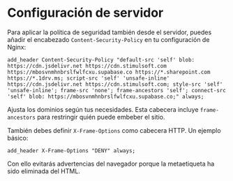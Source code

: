 # Configuración de servidor

Para aplicar la política de seguridad también desde el servidor, puedes añadir el encabezado `Content-Security-Policy` en tu configuración de Nginx:

```nginx
add_header Content-Security-Policy "default-src 'self' blob: https://cdn.jsdelivr.net https://cdn.stimulsoft.com https://mbosvnmhnbrslfwlfcxu.supabase.co https://*.sharepoint.com https://*.1drv.ms; script-src 'self' 'unsafe-inline' https://cdn.jsdelivr.net https://cdn.stimulsoft.com; style-src 'self' 'unsafe-inline'; frame-src 'none'; frame-ancestors 'self'; connect-src 'self' blob: https://mbosvnmhnbrslfwlfcxu.supabase.co;" always;
```

Ajusta los dominios según tus necesidades. Esta cabecera incluye `frame-ancestors` para restringir quién puede embeber el sitio.

También debes definir `X-Frame-Options` como cabecera HTTP. Un ejemplo básico:

```nginx
add_header X-Frame-Options "DENY" always;
```

Con ello evitarás advertencias del navegador porque la metaetiqueta ha sido eliminada del HTML.
